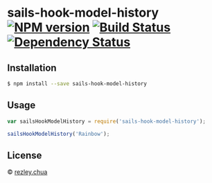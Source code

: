 # sails-hook-model-history [![NPM version][npm-image]][npm-url] [![Build Status][travis-image]][travis-url] [![Dependency Status][daviddm-image]][daviddm-url]
> 

## Installation

```sh
$ npm install --save sails-hook-model-history
```

## Usage

```js
var sailsHookModelHistory = require('sails-hook-model-history');

sailsHookModelHistory('Rainbow');
```
## License

 © [rezley.chua]()


[npm-image]: https://badge.fury.io/js/sails-hook-model-history.svg
[npm-url]: https://npmjs.org/package/sails-hook-model-history
[travis-image]: https://travis-ci.org//sails-hook-model-history.svg?branch=master
[travis-url]: https://travis-ci.org//sails-hook-model-history
[daviddm-image]: https://david-dm.org//sails-hook-model-history.svg?theme=shields.io
[daviddm-url]: https://david-dm.org//sails-hook-model-history
